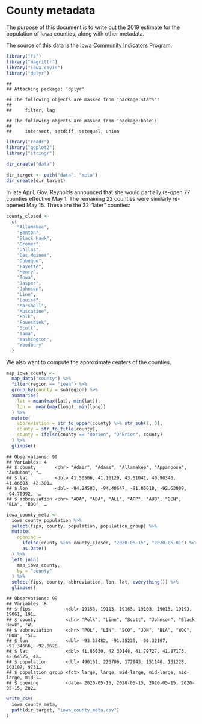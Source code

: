 County metadata
================

The purpose of this document is to write out the 2019 estimate for the
population of Iowa counties, along with other metadata.

The source of this data is the [Iowa Community Indicators
Program](https://www.icip.iastate.edu/tables/population/counties-estimates).

``` r
library("fs")
library("magrittr")
library("iowa.covid")
library("dplyr")
```

    ## 
    ## Attaching package: 'dplyr'

    ## The following objects are masked from 'package:stats':
    ## 
    ##     filter, lag

    ## The following objects are masked from 'package:base':
    ## 
    ##     intersect, setdiff, setequal, union

``` r
library("readr")
library("ggplot2")
library("stringr")
```

``` r
dir_create("data")

dir_target <- path("data", "meta")
dir_create(dir_target)
```

In late April, Gov. Reynolds announced that she would partially re-open
77 counties effective May 1. The remaining 22 counties were similarly
re-opened May 15. These are the 22 “later” counties:

``` r
county_closed <- 
  c(
    "Allamakee", 
    "Benton", 
    "Black Hawk", 
    "Bremer", 
    "Dallas", 
    "Des Moines", 
    "Dubuque", 
    "Fayette", 
    "Henry", 
    "Iowa", 
    "Jasper", 
    "Johnson", 
    "Linn", 
    "Louisa", 
    "Marshall", 
    "Muscatine", 
    "Polk", 
    "Poweshiek", 
    "Scott", 
    "Tama", 
    "Washington", 
    "Woodbury"
  )
```

We also want to compute the approximate centers of the counties.

``` r
map_iowa_county <-
  map_data("county") %>%
  filter(region == "iowa") %>%
  group_by(county = subregion) %>%
  summarise(
    lat = mean(max(lat), min(lat)),
    lon =  mean(max(long), min(long))
  ) %>%
  mutate(
    abbreviation = str_to_upper(county) %>% str_sub(1, 3),
    county = str_to_title(county),
    county = ifelse(county == "Obrien", "O'Brien", county)
  ) %>%
  glimpse()
```

    ## Observations: 99
    ## Variables: 4
    ## $ county       <chr> "Adair", "Adams", "Allamakee", "Appanoose", "Audubon", "…
    ## $ lat          <dbl> 41.50506, 41.16129, 43.51041, 40.90346, 41.86603, 42.301…
    ## $ lon          <dbl> -94.24583, -94.48647, -91.06018, -92.63009, -94.70992, -…
    ## $ abbreviation <chr> "ADA", "ADA", "ALL", "APP", "AUD", "BEN", "BLA", "BOO", …

``` r
iowa_county_meta <-
  iowa_county_population %>%
  select(fips, county, population, population_group) %>%
  mutate(
    opening = 
      ifelse(county %in% county_closed, "2020-05-15", "2020-05-01") %>%
      as.Date()
  ) %>%
  left_join(
    map_iowa_county, 
    by = "county"
  ) %>%
  select(fips, county, abbreviation, lon, lat, everything()) %>%
  glimpse()
```

    ## Observations: 99
    ## Variables: 8
    ## $ fips             <dbl> 19153, 19113, 19163, 19103, 19013, 19193, 19061, 191…
    ## $ county           <chr> "Polk", "Linn", "Scott", "Johnson", "Black Hawk", "W…
    ## $ abbreviation     <chr> "POL", "LIN", "SCO", "JOH", "BLA", "WOO", "DUB", "ST…
    ## $ lon              <dbl> -93.33482, -91.35239, -90.32107, -91.34666, -92.0628…
    ## $ lat              <dbl> 41.86030, 42.30148, 41.79727, 41.87175, 42.64525, 42…
    ## $ population       <dbl> 490161, 226706, 172943, 151140, 131228, 103107, 9731…
    ## $ population_group <fct> large, large, mid-large, mid-large, mid-large, mid-l…
    ## $ opening          <date> 2020-05-15, 2020-05-15, 2020-05-15, 2020-05-15, 202…

``` r
write_csv(
  iowa_county_meta, 
  path(dir_target, "iowa_county_meta.csv")
)
```

